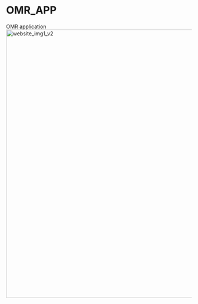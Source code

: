 # OMR_APP
OMR application
<img width="904" height="730" alt="website_img1_v2" src="https://github.com/user-attachments/assets/baafd418-f553-4ae5-8fd4-0f5ccc955c48" />
